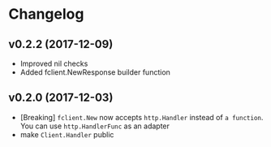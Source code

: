 # Changelog

## v0.2.2 (2017-12-09)
- Improved nil checks
- Added fclient.NewResponse builder function

## v0.2.0 (2017-12-03)
- [Breaking] `fclient.New` now accepts `http.Handler` instead of `a function`. You can use `http.HandlerFunc` as an adapter
- make `Client.Handler` public
